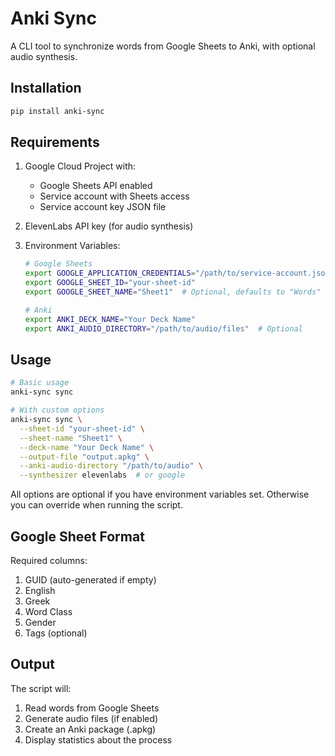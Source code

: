 # Anki Sync

A CLI tool to synchronize words from Google Sheets to Anki, with optional audio synthesis.

## Installation

```bash
pip install anki-sync
```

## Requirements

1. Google Cloud Project with:
   - Google Sheets API enabled
   - Service account with Sheets access
   - Service account key JSON file

2. ElevenLabs API key (for audio synthesis)

3. Environment Variables:
   ```bash
   # Google Sheets
   export GOOGLE_APPLICATION_CREDENTIALS="/path/to/service-account.json"
   export GOOGLE_SHEET_ID="your-sheet-id"
   export GOOGLE_SHEET_NAME="Sheet1"  # Optional, defaults to "Words"

   # Anki
   export ANKI_DECK_NAME="Your Deck Name"
   export ANKI_AUDIO_DIRECTORY="/path/to/audio/files"  # Optional
   ```

## Usage

```bash
# Basic usage
anki-sync sync

# With custom options
anki-sync sync \
  --sheet-id "your-sheet-id" \
  --sheet-name "Sheet1" \
  --deck-name "Your Deck Name" \
  --output-file "output.apkg" \
  --anki-audio-directory "/path/to/audio" \
  --synthesizer elevenlabs  # or google
```

All options are optional if you have environment variables set. Otherwise you can override when running the script.

## Google Sheet Format

Required columns:
1. GUID (auto-generated if empty)
2. English
3. Greek
4. Word Class
5. Gender
6. Tags (optional)

## Output

The script will:
1. Read words from Google Sheets
2. Generate audio files (if enabled)
3. Create an Anki package (.apkg)
4. Display statistics about the process
